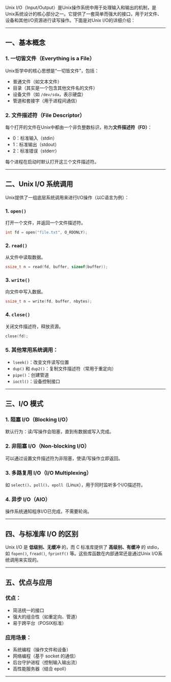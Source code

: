 Unix I/O（Input/Output）是Unix操作系统中用于处理输入和输出的机制，是Unix系统设计的核心部分之一。它提供了一套简单而强大的接口，用于对文件、设备和其他I/O资源进行读写操作。下面是对Unix I/O的详细介绍：

---

## 一、基本概念

### 1. 一切皆文件（Everything is a File）

Unix哲学中的核心思想是“一切皆文件”，包括：

* 普通文件（如文本文件）
* 目录（其实是一个包含其他文件名的文件）
* 设备文件（如 `/dev/sda`，表示硬盘）
* 管道和套接字（用于进程间通信）

### 2. 文件描述符（File Descriptor）

每个打开的文件在Unix中都由一个非负整数标识，称为**文件描述符（FD）**：

* 0：标准输入（stdin）
* 1：标准输出（stdout）
* 2：标准错误（stderr）

每个进程在启动时默认打开这三个文件描述符。

---

## 二、Unix I/O 系统调用

Unix提供了一组底层系统调用来进行I/O操作（以C语言为例）：

### 1. `open()`

打开一个文件，并返回一个文件描述符。

```c
int fd = open("file.txt", O_RDONLY);
```

### 2. `read()`

从文件中读取数据。

```c
ssize_t n = read(fd, buffer, sizeof(buffer));
```

### 3. `write()`

向文件中写入数据。

```c
ssize_t n = write(fd, buffer, nbytes);
```

### 4. `close()`

关闭文件描述符，释放资源。

```c
close(fd);
```

### 5. 其他常用系统调用：

* `lseek()`：改变文件读写位置
* `dup()` 和 `dup2()`：复制文件描述符（常用于重定向）
* `pipe()`：创建管道
* `ioctl()`：设备控制接口

---

## 三、I/O 模式

### 1. 阻塞 I/O（Blocking I/O）

默认行为：读/写操作会阻塞，直到有数据或写入完成。

### 2. 非阻塞 I/O（Non-blocking I/O）

可以通过设置文件描述符为非阻塞，使读/写操作立即返回。

### 3. 多路复用 I/O（I/O Multiplexing）

如 `select()`、`poll()`、`epoll`（Linux），用于同时监听多个I/O描述符。

### 4. 异步 I/O（AIO）

操作系统通知程序I/O已完成，不需要轮询。

---

## 四、与标准库 I/O 的区别

Unix I/O 是 **低级别、无缓冲** 的，而 C 标准库提供了 **高级别、有缓冲** 的 stdio，如 `fopen()`, `fread()`, `fprintf()` 等。这些库函数在内部通常还是通过Unix I/O系统调用来实现的。

---

## 五、优点与应用

### 优点：

* 简洁统一的接口
* 强大的组合性（如重定向、管道）
* 易于跨平台（POSIX标准）

### 应用场景：

* 系统编程（操作文件和设备）
* 网络编程（基于 socket 的通信）
* 后台守护进程（控制输入输出流）
* 高性能服务器（结合 epoll）

---
